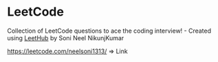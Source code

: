 # LeetCode
Collection of LeetCode questions to ace the coding interview! - Created using [LeetHub](https://github.com/QasimWani/LeetHub) by Soni Neel NikunjKumar 

https://leetcode.com/neelsoni1313/ => Link
